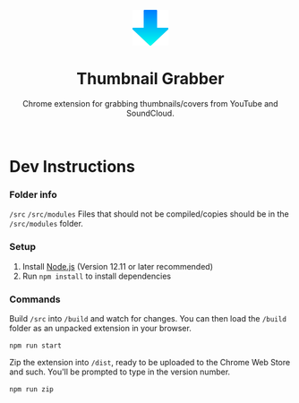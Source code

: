 <p align="center">
  <a href="https://taskler.kasp.io/" title="Taskler"><img src="https://raw.githubusercontent.com/probablykasper/thumbnail-grabber/master/src/icon128.png" width="64"></a>
</p>
<h1 align="center">
  Thumbnail Grabber
</h1>
<p align="center">Chrome extension for grabbing thumbnails/covers from YouTube and SoundCloud.</p>
<br>

# Dev Instructions

### Folder info
`/src`
`/src/modules`
Files that should not be compiled/copies should be in the `/src/modules` folder.

### Setup
1. Install [Node.js](https://nodejs.org/) (Version 12.11 or later recommended)
2. Run `npm install` to install dependencies

### Commands
Build `/src` into `/build` and watch for changes. You can then load the `/build` folder as an unpacked extension in your browser.
```
npm run start
```

Zip the extension into `/dist`, ready to be uploaded to the Chrome Web Store and such. You'll be prompted to type in the version number.
```
npm run zip
```
